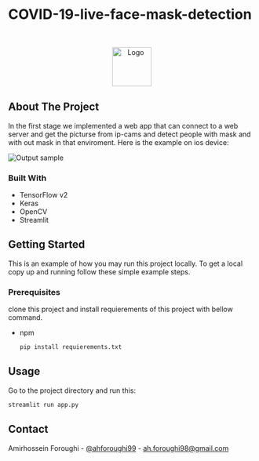 # COVID-19-live-face-mask-detection

<!-- PROJECT LOGO -->
<br />

<p align="center">
  <a href="https://github.com/othneildrew/Best-README-Template">
    <img src="images/logo.png" alt="Logo" width="80" height="80">
  </a>
</p>



<!-- ABOUT THE PROJECT -->
## About The Project

In the first stage we implemented a web app that can connect to a web server and get the picturse from ip-cams and detect people with mask and with out mask in that enviroment. Here is the example on ios device:

![Output sample](https://gifs.com/gif/face-mask1-0YGZ9K)


### Built With
* TensorFlow v2
* Keras
* OpenCV
* Streamlit



<!-- GETTING STARTED -->
## Getting Started

This is an example of how you may run this project locally.
To get a local copy up and running follow these simple example steps.

### Prerequisites

clone this project and install requierements of this project with bellow command.
* npm
  ```sh
  pip install requierements.txt
  ```

<!-- USAGE EXAMPLES -->
## Usage

Go to the project directory and run this:
  ```sh
  streamlit run app.py
  ```




<!-- CONTACT -->
## Contact

Amirhossein Foroughi - [@ahforoughi99](https://twitter.com/ahforoughi99) - ah.foroughi98@gmail.com

